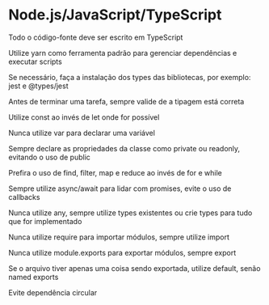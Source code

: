 # Node.js/JavaScript/TypeScript

Todo o código-fonte deve ser escrito em TypeScript

Utilize yarn como ferramenta padrão para gerenciar dependências e executar scripts

Se necessário, faça a instalação dos types das bibliotecas, por exemplo: jest e @types/jest

Antes de terminar uma tarefa, sempre valide de a tipagem está correta

Utilize const ao invés de let onde for possível

Nunca utilize var para declarar uma variável

Sempre declare as propriedades da classe como private ou readonly, evitando o uso de public

Prefira o uso de find, filter, map e reduce ao invés de for e while

Sempre utilize async/await para lidar com promises, evite o uso de callbacks

Nunca utilize any, sempre utilize types existentes ou crie types para tudo que for implementado

Nunca utilize require para importar módulos, sempre utilize import

Nunca utilize module.exports para exportar módulos, sempre export

Se o arquivo tiver apenas uma coisa sendo exportada, utilize default, senão named exports

Evite dependência circular